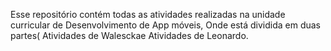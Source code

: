 Esse repositório contém todas as atividades realizadas na unidade curricular de Desenvolvimento de App móveis, Onde está dividida em  duas partes( Atividades de Walesckae Atividades de Leonardo.

